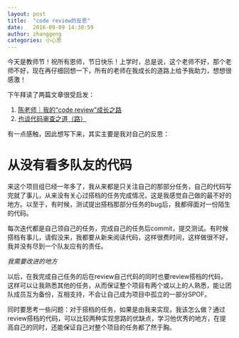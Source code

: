 ```yaml
---
layout: post
title:  "code review的反思"
date:   2016-09-09 14:30:59
author: zhanggeng
categories: 小心思
---
```


今天是教师节！祝所有恩师，节日快乐！上学时，总是说，这个老师不好，那个老师不好，现在再仔细回想一下，所有的老师在我成长的道路上给予我助力，想想很感激！

下午拜读了两篇文章很受启发：

1. [陈老师｜我的“code review”成长之路](http://mp.weixin.qq.com/s?__biz=MjM5ODIzNDQ3Mw==&mid=2649966104&idx=1&sn=2e9a184beb676cb8687c0bed024fdd62&scene=21#wechat_redirect)
2. [也谈代码审查之道（路）](http://mp.weixin.qq.com/s?__biz=MjM5ODIzNDQ3Mw==&mid=2649966109&idx=1&sn=c4ca3f0a3e29eddf2037688d2a09ba16&scene=2&srcid=0910x9YNWOo2U2NAOnRI92Ip&from=timeline&isappinstalled=0#wechat_redirect)

有一点感触，因此想写下来，其实主要是我对自己的反思：


# 从没有看多队友的代码

来这个项目组已经一年多了，我从来都是只关注自己的那部分任务，自己的代码写完就了事儿，从来没有关心过搭档的任务完成情况，这是我感觉自己做的最不好的地方。以至于，有时候，测试提出搭档那部分任务的bug后，我都得面对一份陌生的代码。 

每次迭代都是自己领自己的任务，完成自己的任务后commit，提交测试。有时候搭档有事儿，请假没来，我都要从新来阅读代码，这样很费时间，这样做很不好，我并没有尽到一个队友应有的责任。

*我需要改进的地方*

以后，在我完成自己任务的后在review自己代码的同时也要review搭档的代码，这样可以让我熟悉其他的任务，从而保证整个项目有两个或以上的人熟悉，能让团队成员互为备份，互相支持，不会让自己成为项目中孤立的一部分SPOF。

同时要思考一些问题：对于搭档的任务，如果是由我来实现，我该怎么做？通过review搭档的代码，可以比较两种实现思路的优缺点，学习他优秀的地方，在提高自己的同时，还能保证自己对整个项目的任务都了然于胸。





